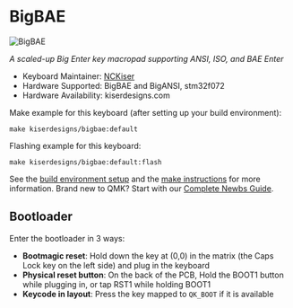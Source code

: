 # BigBAE

![BigBAE](https://i.imgur.com/replaceme.jpg)

*A scaled-up Big Enter key macropad supporting ANSI, ISO, and BAE Enter*
* Keyboard Maintainer: [NCKiser](https://github.com/NCKiser)
* Hardware Supported: BigBAE and BigANSI, stm32f072
* Hardware Availability: kiserdesigns.com

Make example for this keyboard (after setting up your build environment):

    make kiserdesigns/bigbae:default

Flashing example for this keyboard:

    make kiserdesigns/bigbae:default:flash
    
See the [build environment setup](https://docs.qmk.fm/#/getting_started_build_tools) and the [make instructions](https://docs.qmk.fm/#/getting_started_make_guide) for more information. Brand new to QMK? Start with our [Complete Newbs Guide](https://docs.qmk.fm/#/newbs).
## Bootloader
Enter the bootloader in 3 ways:
* **Bootmagic reset**: Hold down the key at (0,0) in the matrix (the Caps Lock key on the left side) and plug in the keyboard
* **Physical reset button**: On the back of the PCB, Hold the BOOT1 button while plugging in, or tap RST1 while holding BOOT1
* **Keycode in layout**: Press the key mapped to `QK_BOOT` if it is available
